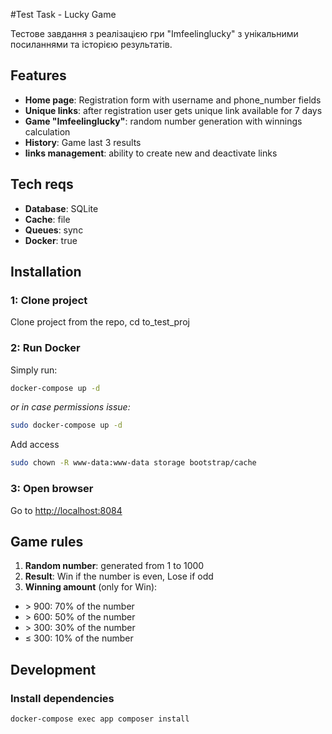 #Test Task - Lucky Game

Тестове завдання з реалізацією гри "Imfeelinglucky" з унікальними посиланнями та історією результатів.

## Features

- **Home page**: Registration form with username and phone_number fields
- **Unique links**: after registration user gets unique link available for 7 days
- **Game "Imfeelinglucky"**: random number generation with winnings calculation
- **History**: Game last 3 results
- **links management**: ability to create new and deactivate links

## Tech reqs

- **Database**: SQLite
- **Cache**: file
- **Queues**: sync 
- **Docker**: true

## Installation

### 1: Clone project

Clone project from the repo, cd to_test_proj

### 2: Run Docker

Simply run:
```bash
docker-compose up -d
```

*or in case permissions issue:*
```bash
sudo docker-compose up -d
```

Add access
```bash
sudo chown -R www-data:www-data storage bootstrap/cache
```

### 3: Open browser
Go to [http://localhost:8084](http://localhost:8084)

## Game rules


1. **Random number**: generated from 1 to 1000
2. **Result**: Win if the number is even, Lose if odd
3. **Winning amount** (only for Win):
- \> 900: 70% of the number
- \> 600: 50% of the number 
- \> 300: 30% of the number
- ≤ 300: 10% of the number

## Development

### Install dependencies
```bash
docker-compose exec app composer install
```
